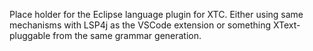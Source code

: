 Place holder for the Eclipse language plugin for XTC. Either using same mechanisms with LSP4j as the VSCode
extension or something XText-pluggable from the same grammar generation.
